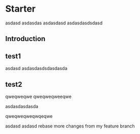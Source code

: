 # Starter
asdasd
asdasdas
asdasdasd
asdasdasdsdasd

## Introduction

## test1

asdasd
asdasdasdsdasdasda

## test2


qweqweqwe
qweqweqweeqwe


asdasdasdasda


qweqweqweqwqeqwe


asdasd
asdasd  rebase  more changes from my feature branch